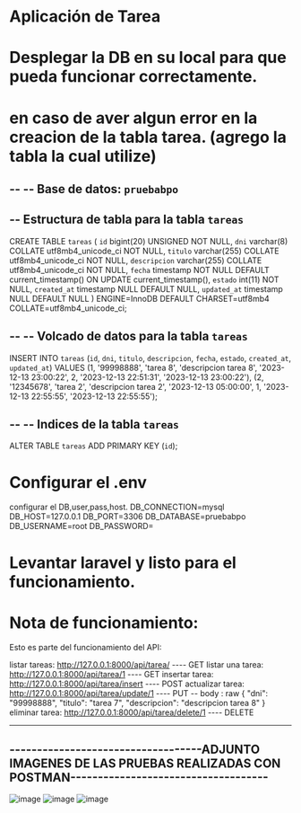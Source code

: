 # Aplicación de Tarea

# Desplegar la DB en su local para que pueda funcionar correctamente.
# en caso de aver algun error en la creacion de la tabla tarea. (agrego la tabla la cual utilize)

--
-- Base de datos: `pruebabpo`
--
-- Estructura de tabla para la tabla `tareas`
--
CREATE TABLE `tareas` (
  `id` bigint(20) UNSIGNED NOT NULL,
  `dni` varchar(8) COLLATE utf8mb4_unicode_ci NOT NULL,
  `titulo` varchar(255) COLLATE utf8mb4_unicode_ci NOT NULL,
  `descripcion` varchar(255) COLLATE utf8mb4_unicode_ci NOT NULL,
  `fecha` timestamp NOT NULL DEFAULT current_timestamp() ON UPDATE current_timestamp(),
  `estado` int(11) NOT NULL,
  `created_at` timestamp NULL DEFAULT NULL,
  `updated_at` timestamp NULL DEFAULT NULL
) ENGINE=InnoDB DEFAULT CHARSET=utf8mb4 COLLATE=utf8mb4_unicode_ci;

--
-- Volcado de datos para la tabla `tareas`
--

INSERT INTO `tareas` (`id`, `dni`, `titulo`, `descripcion`, `fecha`, `estado`, `created_at`, `updated_at`) VALUES
(1, '99998888', 'tarea 8', 'descripcion tarea 8', '2023-12-13 23:00:22', 2, '2023-12-13 22:51:31', '2023-12-13 23:00:22'),
(2, '12345678', 'tarea 2', 'descripcion tarea 2', '2023-12-13 05:00:00', 1, '2023-12-13 22:55:55', '2023-12-13 22:55:55');

--
-- Indices de la tabla `tareas`
--
ALTER TABLE `tareas`
  ADD PRIMARY KEY (`id`);



# Configurar el .env
configurar el DB,user,pass,host.
DB_CONNECTION=mysql
DB_HOST=127.0.0.1
DB_PORT=3306
DB_DATABASE=pruebabpo
DB_USERNAME=root
DB_PASSWORD=

# Levantar laravel y listo para el funcionamiento.

# Nota de funcionamiento:
Esto es parte del funcionamiento del API:

listar tareas:      http://127.0.0.1:8000/api/tarea/     ---- GET
listar una tarea:   http://127.0.0.1:8000/api/tarea/1     ---- GET
insertar tarea:     http://127.0.0.1:8000/api/tarea/insert     ---- POST
actualizar tarea:   http://127.0.0.1:8000/api/tarea/update/1     ---- PUT
-- body : raw
{
    "dni": "99998888",
    "titulo": "tarea 7",
    "descripcion": "descripcion tarea 8"
}
eliminar tarea:     http://127.0.0.1:8000/api/tarea/delete/1     ---- DELETE


-----------------------------------------------------------------------------------------------------------------------------
-----------------------------------ADJUNTO IMAGENES DE LAS PRUEBAS REALIZADAS CON POSTMAN------------------------------------
-----------------------------------------------------------------------------------------------------------------------------

![image](https://github.com/marco00a1/proyecto_externo/assets/151717549/9adfd4ca-7459-49e1-9939-5ce4c860ed2d)
![image](https://github.com/marco00a1/proyecto_externo/assets/151717549/12f58de2-226a-4e3f-bc4c-64aebc05f43a)
![image](https://github.com/marco00a1/proyecto_externo/assets/151717549/bb41e5b4-9525-4f22-9075-5e763d6e25d0)



